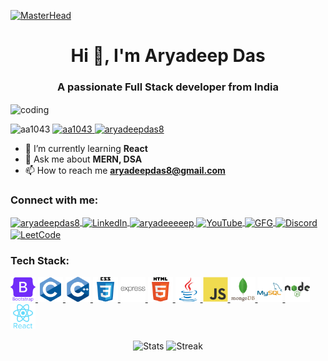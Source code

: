[![MasterHead](https://user-images.githubusercontent.com/10498744/210012254-234538ff-d198-48aa-8964-37e6fd45d227.gif)](https://rishavchanda.io)

<h1 align="center">Hi 👋, I'm Aryadeep Das</h1>
<h3 align="center">A passionate Full Stack developer from India</h3>

<img align="center" alt="coding" width="800" src="https://repository-images.githubusercontent.com/588181932/e36ec678-7984-4cdd-8e4c-a3932772ff8e">

<p align="left">
  <img src="https://komarev.com/ghpvc/?username=aa1043&label=Profile%20views&color=0e75b6&style=flat" alt="aa1043" /> 
  <a href="https://github.com/ryo-ma/github-profile-trophy">
    <img src="https://github-profile-trophy.vercel.app/?username=aa1043" alt="aa1043" />
  </a>
  <a href="https://twitter.com/aryadeepdas8" target="blank">
    <img src="https://img.shields.io/twitter/follow/aryadeepdas8?logo=twitter&style=for-the-badge" alt="aryadeepdas8" />
  </a>
</p>

- 🌱 I’m currently learning **React**
- 💬 Ask me about **MERN, DSA**
- 📫 How to reach me **aryadeepdas8@gmail.com**

<h3 align="left">Connect with me:</h3>
<p align="left">
  <a href="https://twitter.com/aryadeepdas8" target="blank">
    <img align="center" src="https://raw.githubusercontent.com/rahuldkjain/github-profile-readme-generator/master/src/images/icons/Social/twitter.svg" alt="aryadeepdas8" height="30" width="40" />
  </a>
  <a href="https://www.linkedin.com/in/aryadeep-das-77b677269/" target="blank">
    <img align="center" src="https://raw.githubusercontent.com/rahuldkjain/github-profile-readme-generator/master/src/images/icons/Social/linked-in-alt.svg" alt="LinkedIn" height="30" width="40" />
  </a>
  <a href="https://instagram.com/aryadeeeeep" target="blank">
    <img align="center" src="https://raw.githubusercontent.com/rahuldkjain/github-profile-readme-generator/master/src/images/icons/Social/instagram.svg" alt="aryadeeeeep" height="30" width="40" />
  </a>
  <a href="https://www.youtube.com/@aryadeepdas2964" target="blank">
    <img align="center" src="https://raw.githubusercontent.com/rahuldkjain/github-profile-readme-generator/master/src/images/icons/Social/youtube.svg" alt="YouTube" height="30" width="40" />
  </a>
  <a href="https://www.geeksforgeeks.org/user/aryadeepdas8/" target="blank">
    <img align="center" src="https://raw.githubusercontent.com/rahuldkjain/github-profile-readme-generator/master/src/images/icons/Social/geeks-for-geeks.svg" alt="GFG" height="30" width="40" />
  </a>
  <a href="https://discord.com/discovery/servers" target="blank">
    <img align="center" src="https://raw.githubusercontent.com/rahuldkjain/github-profile-readme-generator/master/src/images/icons/Social/discord.svg" alt="Discord" height="30" width="40" />
  </a>
  <a href="https://leetcode.com/u/aryadeep2004/" target="blank">
    <img align="center" src="https://assets.leetcode.com/static_assets/public/webpack_bundles/images/logo-light.e99485d9b.svg" alt="LeetCode" height="30" width="30" />
  </a>
</p>

<h3 align="left">Tech Stack:</h3>
<p align="left">
  <a href="https://getbootstrap.com" target="_blank" rel="noreferrer">
    <img src="https://raw.githubusercontent.com/devicons/devicon/master/icons/bootstrap/bootstrap-plain-wordmark.svg" alt="Bootstrap" width="40" height="40"/>
  </a>
  <a href="https://www.cprogramming.com/" target="_blank" rel="noreferrer">
    <img src="https://raw.githubusercontent.com/devicons/devicon/master/icons/c/c-original.svg" alt="C" width="40" height="40"/>
  </a>
  <a href="https://www.w3schools.com/cpp/" target="_blank" rel="noreferrer">
    <img src="https://raw.githubusercontent.com/devicons/devicon/master/icons/cplusplus/cplusplus-original.svg" alt="C++" width="40" height="40"/>
  </a>
  <a href="https://www.w3schools.com/css/" target="_blank" rel="noreferrer">
    <img src="https://raw.githubusercontent.com/devicons/devicon/master/icons/css3/css3-original-wordmark.svg" alt="CSS3" width="40" height="40"/>
  </a>
  <a href="https://expressjs.com" target="_blank" rel="noreferrer">
    <img src="https://raw.githubusercontent.com/devicons/devicon/master/icons/express/express-original-wordmark.svg" alt="Express" width="40" height="40"/>
  </a>
  <a href="https://www.w3.org/html/" target="_blank" rel="noreferrer">
    <img src="https://raw.githubusercontent.com/devicons/devicon/master/icons/html5/html5-original-wordmark.svg" alt="HTML5" width="40" height="40"/>
  </a>
  <a href="https://www.java.com" target="_blank" rel="noreferrer">
    <img src="https://raw.githubusercontent.com/devicons/devicon/master/icons/java/java-original.svg" alt="Java" width="40" height="40"/>
  </a>
  <a href="https://developer.mozilla.org/en-US/docs/Web/JavaScript" target="_blank" rel="noreferrer">
    <img src="https://raw.githubusercontent.com/devicons/devicon/master/icons/javascript/javascript-original.svg" alt="JavaScript" width="40" height="40"/>
  </a>
  <a href="https://www.mongodb.com/" target="_blank" rel="noreferrer">
    <img src="https://raw.githubusercontent.com/devicons/devicon/master/icons/mongodb/mongodb-original-wordmark.svg" alt="MongoDB" width="40" height="40"/>
  </a>
  <a href="https://www.mysql.com/" target="_blank" rel="noreferrer">
    <img src="https://raw.githubusercontent.com/devicons/devicon/master/icons/mysql/mysql-original-wordmark.svg" alt="MySQL" width="40" height="40"/>
  </a>
  <a href="https://nodejs.org" target="_blank" rel="noreferrer">
    <img src="https://raw.githubusercontent.com/devicons/devicon/master/icons/nodejs/nodejs-original-wordmark.svg" alt="Node.js" width="40" height="40"/>
  </a>
  <a href="https://reactjs.org/" target="_blank" rel="noreferrer">
    <img src="https://raw.githubusercontent.com/devicons/devicon/master/icons/react/react-original-wordmark.svg" alt="React" width="40" height="40"/>
  </a>
</p>

<p align="center">
  <img align="center" src="https://github-readme-stats.vercel.app/api?username=aa1043&show_icons=true&locale=en" alt="Stats" />
  <img align="center" src="https://github-readme-streak-stats.herokuapp.com/?user=aa1043&" alt="Streak" />
</p>

